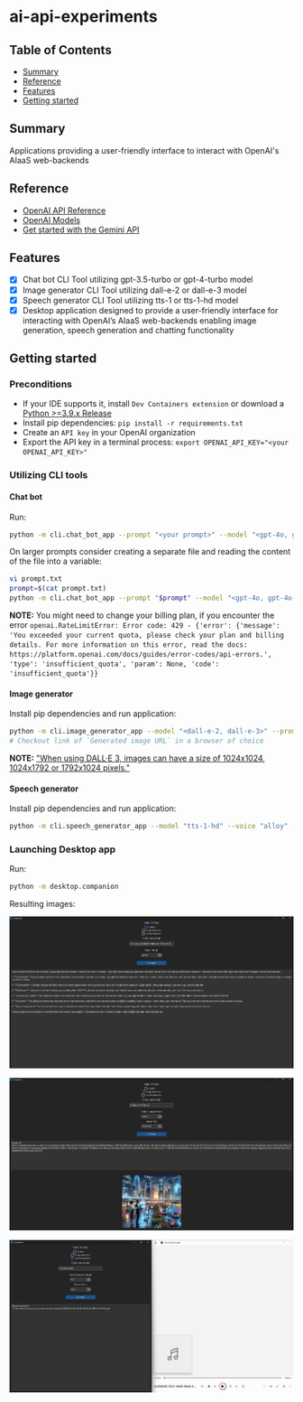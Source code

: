 # ai-api-experiments

## Table of Contents

+ [Summary](#summary)
+ [Reference](#reference)
+ [Features](#features)
+ [Getting started](#getting-started)

## Summary

Applications providing a user-friendly interface to interact with OpenAI's AIaaS web-backends

## Reference

- [OpenAI API Reference](https://platform.openai.com/docs/api-reference/introduction)
- [OpenAI Models](https://platform.openai.com/docs/models/overview)
- [Get started with the Gemini API](https://ai.google.dev/docs)

## Features

- [x] Chat bot CLI Tool utilizing gpt-3.5-turbo or gpt-4-turbo model
- [x] Image generator CLI Tool utilizing dall-e-2 or dall-e-3 model
- [x] Speech generator CLI Tool utilizing tts-1 or tts-1-hd model
- [x] Desktop application designed to provide a user-friendly interface for interacting with OpenAI’s AIaaS web-backends enabling image generation, speech generation and chatting functionality

## Getting started

### Preconditions

- If your IDE supports it, install `Dev Containers extension` or download a [Python >=3.9.x Release](https://www.python.org/downloads/)
- Install pip dependencies: `pip install -r requirements.txt`
- Create an `API key` in your OpenAI organization
- Export the API key in a terminal process: `export OPENAI_API_KEY="<your OPENAI_API_KEY>"` 

### Utilizing CLI tools

#### Chat bot

Run:

```sh
python -m cli.chat_bot_app --prompt "<your prompt>" --model "<gpt-4o, gpt-4o-mini, o1, o3-mini>"
```

On larger prompts consider creating a separate file and reading the content of the file into a variable:

```sh
vi prompt.txt
prompt=$(cat prompt.txt)
python -m cli.chat_bot_app --prompt "$prompt" --model "<gpt-4o, gpt-4o-mini, o1, o3-mini>"
```

**NOTE:** You might need to change your billing plan, if you encounter the error `openai.RateLimitError: Error code: 429 - {'error': {'message': 'You exceeded your current quota, please check your plan and billing details. For more information on this error, read the docs: https://platform.openai.com/docs/guides/error-codes/api-errors.', 'type': 'insufficient_quota', 'param': None, 'code': 'insufficient_quota'}}`

#### Image generator

Install pip dependencies and run application:

```sh
python -m cli.image_generator_app --model "<dall-e-2, dall-e-3>" --prompt "<your prompt>" --size "<size of the image to be generated, e.g. 1024x1024>"
# Checkout link of `Generated image URL` in a browser of choice
```

**NOTE:** ["When using DALL·E 3, images can have a size of 1024x1024, 1024x1792 or 1792x1024 pixels."](https://platform.openai.com/docs/guides/images/usage?context=node)

#### Speech generator

Install pip dependencies and run application:

```sh
python -m cli.speech_generator_app --model "tts-1-hd" --voice "alloy" --prompt "<your prompt>" --output-file "<absolute path to outputs folder>/response.audio.mp3"
```

### Launching Desktop app

Run:

```sh
python -m desktop.companion
```

Resulting images:

![companion app view 1](./images/companion-app-view-1.jpg)

![companion app view 2](./images/companion-app-view-2.jpg)

![companion app view 3](./images/companion-app-view-3.jpg)